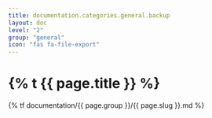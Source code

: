 ```yaml
---
title: documentation.categories.general.backup
layout: doc
level: "2"
group: "general"
icon: "fas fa-file-export"
---
```


# {% t {{ page.title }} %}

{% tf documentation/{{ page.group }}/{{ page.slug }}.md %}
